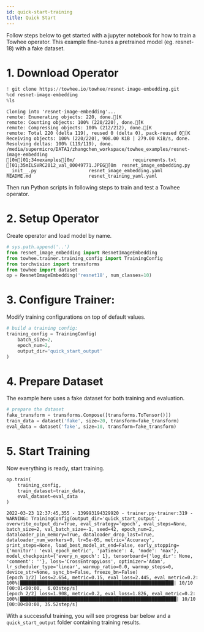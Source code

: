 ```yaml
---
id: quick-start-training
title: Quick Start
---
```



Follow steps below to get started with a jupyter notebook for how to train a Towhee operator. This example fine-tunes a pretrained model (eg. resnet-18) with a fake dataset.

# 1. Download Operator


```python
! git clone https://towhee.io/towhee/resnet-image-embedding.git
%cd resnet-image-embedding
%ls
```

    Cloning into 'resnet-image-embedding'...
    remote: Enumerating objects: 220, done.[K
    remote: Counting objects: 100% (220/220), done.[K
    remote: Compressing objects: 100% (212/212), done.[K
    remote: Total 220 (delta 119), reused 0 (delta 0), pack-reused 0[K
    Receiving objects: 100% (220/220), 908.00 KiB | 279.00 KiB/s, done.
    Resolving deltas: 100% (119/119), done.
    /media/supermicro/DATA1/zhangchen_workspace/towhee_examples/resnet-image-embedding
    [0m[01;34mexamples[0m/                     requirements.txt
    [01;35mILSVRC2012_val_00049771.JPEG[0m  resnet_image_embedding.py
    __init__.py                   resnet_image_embedding.yaml
    README.md                     resnet_training_yaml.yaml


Then run Python scripts in following steps to train and test a Towhee operator.

# 2. Setup Operator

Create operator and load model by name.


```python
# sys.path.append('..')
from resnet_image_embedding import ResnetImageEmbedding
from towhee.trainer.training_config import TrainingConfig
from torchvision import transforms
from towhee import dataset
op = ResnetImageEmbedding('resnet18', num_classes=10)
```

# 3. Configure Trainer:

Modify training configurations on top of default values.


```python
# build a training config:
training_config = TrainingConfig(
    batch_size=2,
    epoch_num=2,
    output_dir='quick_start_output'
)
```

# 4. Prepare Dataset

The example here uses a fake dataset for both training and evaluation.


```python
# prepare the dataset
fake_transform = transforms.Compose([transforms.ToTensor()])
train_data = dataset('fake', size=20, transform=fake_transform)
eval_data = dataset('fake', size=10, transform=fake_transform)
```

# 5. Start Training


Now everything is ready, start training.




```python
op.train(
    training_config,
    train_dataset=train_data,
    eval_dataset=eval_data
)
```

    2022-03-23 12:37:45,355 - 139993194329920 - trainer.py-trainer:319 - WARNING: TrainingConfig(output_dir='quick_start_output', overwrite_output_dir=True, eval_strategy='epoch', eval_steps=None, batch_size=2, val_batch_size=-1, seed=42, epoch_num=2, dataloader_pin_memory=True, dataloader_drop_last=True, dataloader_num_workers=0, lr=5e-05, metric='Accuracy', print_steps=None, load_best_model_at_end=False, early_stopping={'monitor': 'eval_epoch_metric', 'patience': 4, 'mode': 'max'}, model_checkpoint={'every_n_epoch': 1}, tensorboard={'log_dir': None, 'comment': ''}, loss='CrossEntropyLoss', optimizer='Adam', lr_scheduler_type='linear', warmup_ratio=0.0, warmup_steps=0, device_str=None, sync_bn=False, freeze_bn=False)
    [epoch 1/2] loss=2.654, metric=0.15, eval_loss=2.445, eval_metric=0.2: 100%|████████████████████████████████████████████████████████| 10/10 [00:01<00:00,  6.03step/s]
    [epoch 2/2] loss=1.908, metric=0.2, eval_loss=1.826, eval_metric=0.2: 100%|█████████████████████████████████████████████████████████| 10/10 [00:00<00:00, 35.52step/s]

With a successful training, you will see progress bar below and a `quick_start_output` folder containing training results.
